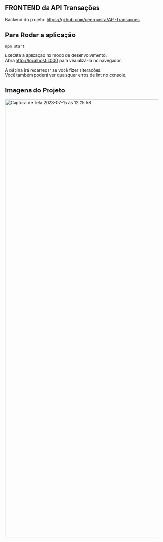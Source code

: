 ## FRONTEND da API Transações 

Backend  do projeto: https://github.com/ceerqueira/API-Transacoes

## Para Rodar a aplicação

 `npm start`

Executa a aplicação no modo de desenvolvimento.\
Abra [http://localhost:3000](http://localhost:3000) para visualizá-la no navegador.

A página irá recarregar se você fizer alterações.\
Você também poderá ver quaisquer erros de lint no console.

## Imagens do Projeto

<img width="1440" alt="Captura de Tela 2023-07-15 às 12 25 58" src="https://github.com/ceerqueira/frontend-API-Transacoes/assets/50030996/4e134f4b-d10b-44fa-9181-38ebfaa565af">

